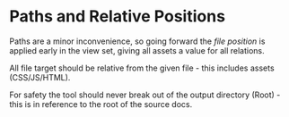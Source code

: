 # Paths and Relative Positions

Paths are a minor inconvenience, so going forward the _file position_ is applied early in the view set, giving all assets a value for all relations.

All file target should be relative from the given file - this includes assets (CSS/JS/HTML).

For safety the tool should never break out of the output directory (Root) - this is in reference to the root of the source docs.
